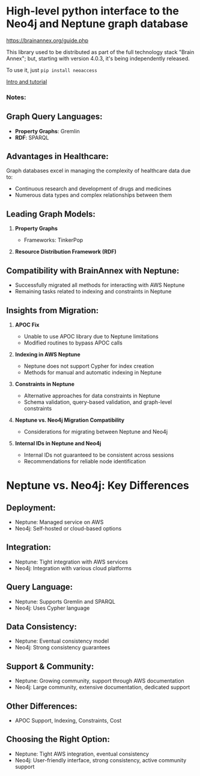 # High-level python interface to the Neo4j and Neptune graph database

https://brainannex.org/guide.php


This library used to be distributed as part of the full technology stack "Brain Annex";
but, starting with version 4.0.3, it's being independently released.

To use it, just `pip install neoaccess`


[Intro and tutorial](https://julianspolymathexplorations.blogspot.com/2023/06/neo4j-python-neoaccess-library.html)


### Notes:


## Graph Query Languages:
- **Property Graphs**: Gremlin
- **RDF**: SPARQL

## Advantages in Healthcare:
Graph databases excel in managing the complexity of healthcare data due to:
- Continuous research and development of drugs and medicines
- Numerous data types and complex relationships between them

## Leading Graph Models:
1. **Property Graphs**
   - Frameworks: TinkerPop
   
2. **Resource Distribution Framework (RDF)**


## Compatibility with BrainAnnex with Neptune:
- Successfully migrated all methods for interacting with AWS Neptune
- Remaining tasks related to indexing and constraints in Neptune

## Insights from Migration:

1. **APOC Fix**
   - Unable to use APOC library due to Neptune limitations
   - Modified routines to bypass APOC calls
   
2. **Indexing in AWS Neptune**
   - Neptune does not support Cypher for index creation
   - Methods for manual and automatic indexing in Neptune
   
3. **Constraints in Neptune**
   - Alternative approaches for data constraints in Neptune
   - Schema validation, query-based validation, and graph-level constraints
   
4. **Neptune vs. Neo4j Migration Compatibility**
   - Considerations for migrating between Neptune and Neo4j
   
5. **Internal IDs in Neptune and Neo4j**
   - Internal IDs not guaranteed to be consistent across sessions
   - Recommendations for reliable node identification

# Neptune vs. Neo4j: Key Differences

## Deployment:
- Neptune: Managed service on AWS
- Neo4j: Self-hosted or cloud-based options

## Integration:
- Neptune: Tight integration with AWS services
- Neo4j: Integration with various cloud platforms

## Query Language:
- Neptune: Supports Gremlin and SPARQL
- Neo4j: Uses Cypher language

## Data Consistency:
- Neptune: Eventual consistency model
- Neo4j: Strong consistency guarantees

## Support & Community:
- Neptune: Growing community, support through AWS documentation
- Neo4j: Large community, extensive documentation, dedicated support

## Other Differences:
- APOC Support, Indexing, Constraints, Cost

## Choosing the Right Option:
- Neptune: Tight AWS integration, eventual consistency
- Neo4j: User-friendly interface, strong consistency, active community support


